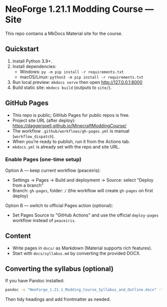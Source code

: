# NeoForge 1.21.1 Modding Course — Site

This repo contains a MkDocs Material site for the course.

## Quickstart

1) Install Python 3.9+.
2) Install dependencies:
   - Windows: `py -m pip install -r requirements.txt`
   - macOS/Linux: `python3 -m pip install -r requirements.txt`
3) Run local preview: `mkdocs serve` then open http://127.0.0.1:8000
4) Build static site: `mkdocs build` (outputs to `site/`).

## GitHub Pages

- This repo is public; GitHub Pages for public repos is free.
- Project site URL (after deploy): https://daggerspell.github.io/MinecraftModdingCourse/
- The workflow `.github/workflows/gh-pages.yml` is manual (`workflow_dispatch`).
- When you’re ready to publish, run it from the Actions tab.
- `mkdocs.yml` is already set with the repo and site URL.

### Enable Pages (one-time setup)

Option A — keep current workflow (peaceiris):
- Settings → Pages → Build and deployment → Source: select "Deploy from a branch"
- Branch: `gh-pages`, folder: `/` (the workflow will create `gh-pages` on first deploy)

Option B — switch to official Pages action (optional):
- Set Pages Source to "GitHub Actions" and use the official `deploy-pages` workflow instead of `peaceiris`.

## Content

- Write pages in `docs/` as Markdown (Material supports rich features).
- Start with `docs/syllabus.md` by converting the provided DOCX.

## Converting the syllabus (optional)

If you have Pandoc installed:

```bash
pandoc -s "NeoForge_1.21.1_Modding_Course_Syllabus_and_Outline.docx" -t gfm -o docs/syllabus.md
```

Then tidy headings and add frontmatter as needed.
